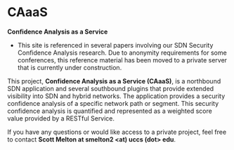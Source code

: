# CAaaS
<b>Confidence Analysis as a Service</b>

* This site is referenced in several papers involving our SDN Security Confidence Analysis research.  Due to anonymity requirements for some conferences, this reference material has been moved to a private server that is currently under construction.

This project, <b>Confidence Analysis as a Service (CAaaS)</b>, is a northbound SDN application and several southbound plugins that provide
extended visibility into SDN and hybrid networks.  The application provides a security confidence analysis of a specific network path or segment.  This security confidence analysis is quantified and represented as a weighted score value provided by a RESTful Service.

If you have any questions or would like access to a private project, feel free to contact <b>Scott Melton at smelton2 <at) uccs (dot> edu</b>.
